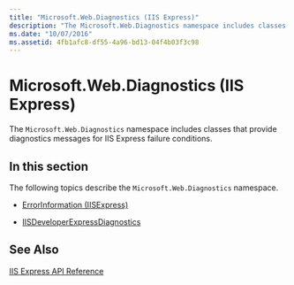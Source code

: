 ```yaml
---
title: "Microsoft.Web.Diagnostics (IIS Express)"
description: "The Microsoft.Web.Diagnostics namespace includes classes that provide diagnostics messages for IIS Express failure conditions."
ms.date: "10/07/2016"
ms.assetid: 4fb1afc8-df55-4a96-bd13-04f4b03f3c98
---
```

# Microsoft.Web.Diagnostics (IIS Express)
The `Microsoft.Web.Diagnostics` namespace includes classes that provide diagnostics messages for IIS Express failure conditions.  
  
## In this section  
 The following topics describe the `Microsoft.Web.Diagnostics` namespace.  
  
- [ErrorInformation (IISExpress)](../../extensions/express-api-reference/errorinformation-iisexpress.md)  
  
- [IISDeveloperExpressDiagnostics](../../extensions/express-api-reference/iisdeveloperexpressdiagnostics.md)  
  
## See Also  
 [IIS Express API Reference](../../extensions/express-api-reference/express-api-reference.md)
